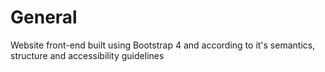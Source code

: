 # General

Website front-end built using Bootstrap 4 and according to it's semantics, structure and accessibility guidelines